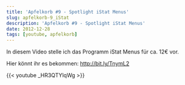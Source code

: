 ```yaml
---
title: 'Apfelkorb #9 - Spotlight iStat Menus'
slug: apfelkorb-9_iStat
description: 'Apfelkorb #9 - Spotlight iStat Menus'
date: 2012-12-28
tags: [youtube, apfelkorb]
---
```


In diesem Video stelle ich das Programm iStat Menus für ca. 12€ vor.

Hier könnt ihr es bekommen: <http://bit.ly/TnymL2>

{{< youtube \_HR3QTYlqWg >}}